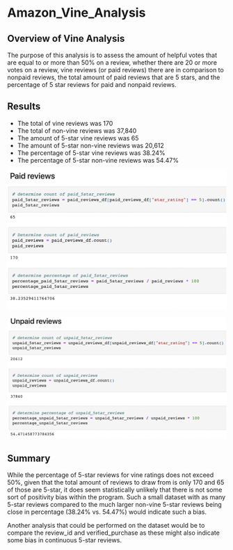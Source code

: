 # Amazon_Vine_Analysis

## Overview of Vine Analysis 

The purpose of this analysis is to assess the amount of helpful votes that are equal to or more than 50% on a review, whether there are 20 or more votes on a review, vine reviews (or paid reviews) there are in comparison to nonpaid reviews, the total amount of paid reviews that are 5 stars, and the percentage of 5 star reviews for paid and nonpaid reviews.

## Results

* The total of vine reviews was 170
* The total of non-vine reviews was 37,840
* The amount of 5-star vine reviews was 65
* The amount of 5-star non-vine reviews was 20,612
* The percentage of 5-star vine reviews was 38.24%
* The percentage of 5-star non-vine reviews was 54.47%

![paid_review_stats](paid_review_stats.png)

![unpaid_review_stats](unpaid_review_stats.png)


## Summary

While the percentage of 5-star reviews for vine ratings does not exceed 50%, given that the total amount of reviews to draw from is only 170 and 65 of those are 5-star, it does seem statistically unlikely that there is not some sort of positivity bias within the program. Such a small dataset with as many 5-star reviews compared to the much larger non-vine 5-star reviews being close in percentage (38.24% vs. 54.47%) would indicate such a bias.

Another analysis that could be performed on the dataset would be to compare the review_id and verified_purchase as these might also indicate some bias in continuous 5-star reviews.
